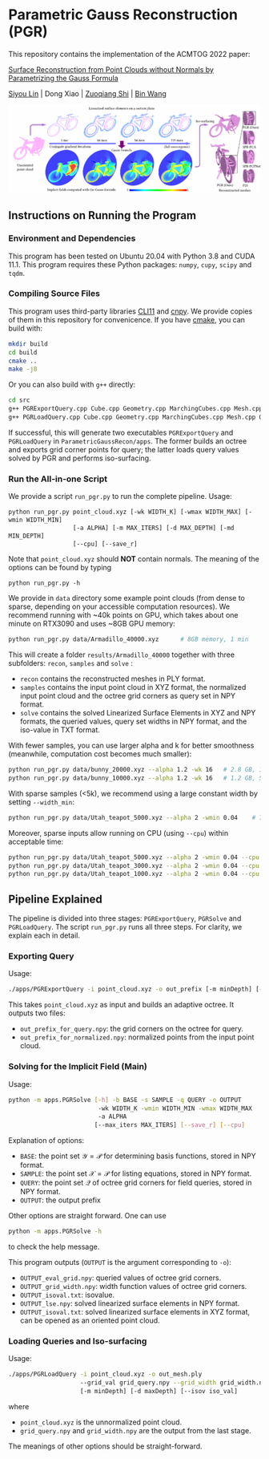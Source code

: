 # Parametric Gauss Reconstruction (PGR)
This repository contains the implementation of the ACMTOG 2022 paper:

[Surface Reconstruction from Point Clouds without Normals by Parametrizing the Gauss Formula](https://dl.acm.org/doi/10.1145/3554730)

[Siyou Lin](https://jsnln.github.io/) | Dong Xiao | [Zuoqiang Shi](https://shizqi.github.io/) | [Bin Wang](https://binwangthss.github.io/)

![](assets/pgr_teaser.png)

## Instructions on Running the Program

### Environment and Dependencies

This program has been tested on Ubuntu 20.04 with Python 3.8 and CUDA 11.1.  This program requires these Python packages: `numpy`, `cupy`, `scipy` and `tqdm`.

### Compiling Source Files

This program uses third-party libraries [CLI11](https://github.com/CLIUtils/CLI11) and [cnpy](https://github.com/rogersce/cnpy). We provide copies of them in this repository for convenicence. If you have [cmake](https://cmake.org/), you can build with:

```bash
mkdir build
cd build
cmake ..
make -j8
```

Or you can also build with `g++` directly:

```bash
cd src
g++ PGRExportQuery.cpp Cube.cpp Geometry.cpp MarchingCubes.cpp Mesh.cpp Octnode.cpp Octree.cpp ply.cpp plyfile.cpp cnpy/cnpy.cpp -ICLI11 -o ../apps/PGRExportQuery -lz -O2
g++ PGRLoadQuery.cpp Cube.cpp Geometry.cpp MarchingCubes.cpp Mesh.cpp Octnode.cpp Octree.cpp ply.cpp plyfile.cpp cnpy/cnpy.cpp -ICLI11 -o ../apps/PGRLoadQuery -lz -O2
```

If successful, this will generate two executables `PGRExportQuery` and `PGRLoadQuery` in `ParametricGaussRecon/apps`. The former builds an octree and exports grid corner points for query; the latter loads query values solved by PGR and performs iso-surfacing.

### Run the All-in-one Script

We provide a script `run_pgr.py` to run the complete pipeline. Usage:

```
python run_pgr.py point_cloud.xyz [-wk WIDTH_K] [-wmax WIDTH_MAX] [-wmin WIDTH_MIN]
                  [-a ALPHA] [-m MAX_ITERS] [-d MAX_DEPTH] [-md MIN_DEPTH]
                  [--cpu] [--save_r]
```

Note that `point_cloud.xyz` should __NOT__ contain normals. The meaning of the options can be found by typing

````
python run_pgr.py -h
````

We provide in `data` directory some example point clouds (from dense to sparse, depending on your accessible computation resources). We recommend running with ~40k points on GPU, which takes about one minute on RTX3090 and uses ~8GB GPU memory:

```bash
python run_pgr.py data/Armadillo_40000.xyz		# 8GB memory, 1 min
```

This will create a folder `results/Armadillo_40000` together with three subfolders: `recon`, `samples` and `solve` :

- `recon` contains the reconstructed meshes in PLY format.
- `samples` contains the input point cloud in XYZ format, the normalized input point cloud and the octree grid corners as query set in NPY format.
- `solve` contains the solved Linearized Surface Elements in XYZ and NPY formats, the queried values, query set widths in NPY format, and the iso-value in TXT format.

With fewer samples, you can use larger alpha and k for better smoothness (meanwhile, computation cost becomes much smaller):

```bash
python run_pgr.py data/bunny_20000.xyz --alpha 1.2 -wk 16	# 2.8 GB, 12 sec
python run_pgr.py data/bunny_10000.xyz --alpha 1.2 -wk 16	# 1.2 GB, 5 sec
```

With sparse samples (<5k), we recommend using a large constant width by setting `--width_min`:

```bash
python run_pgr.py data/Utah_teapot_5000.xyz --alpha 2 -wmin 0.04	# 700 MB, 1.7 sec
```

Moreover, sparse inputs allow running on CPU (using `--cpu`) within acceptable time:

```bash
python run_pgr.py data/Utah_teapot_5000.xyz --alpha 2 -wmin 0.04 --cpu	# 67 sec
python run_pgr.py data/Utah_teapot_3000.xyz --alpha 2 -wmin 0.04 --cpu	# 19 sec
python run_pgr.py data/Utah_teapot_1000.xyz --alpha 2 -wmin 0.04 --cpu	# 1.6 sec
```



## Pipeline Explained

The pipeline is divided into three stages: `PGRExportQuery`, `PGRSolve` and `PGRLoadQuery`. The script `run_pgr.py` runs all three steps. For clarity, we explain each in detail. 

### Exporting Query

Usage:

```bash
./apps/PGRExportQuery -i point_cloud.xyz -o out_prefix [-m minDepth] [-d maxDepth]
```

This takes `point_cloud.xyz` as input and builds an adaptive octree. It outputs two files:

- `out_prefix_for_query.npy`: the grid corners on the octree for query.
- `out_prefix_for_normalized.npy`: normalized points from the input point cloud.

### Solving for the Implicit Field (Main)

Usage:

```bash
python -m apps.PGRSolve [-h] -b BASE -s SAMPLE -q QUERY -o OUTPUT
						 -wk WIDTH_K -wmin WIDTH_MIN -wmax WIDTH_MAX
						 -a ALPHA
						[--max_iters MAX_ITERS] [--save_r] [--cpu]
```

Explanation of options:

- `BASE`: the point set $\mathcal{Y}=\mathcal{P}$ for determining basis functions, stored in NPY format.
- `SAMPLE`: the point set $\mathcal{X}=\mathcal{P}$ for listing equations, stored in NPY format.
- `QUERY`: the point set $\mathcal{Q}$ of octree grid corners for field queries, stored in NPY format.
- `OUTPUT`: the output prefix

Other options are straight forward. One can use

```bash
python -m apps.PGRSolve -h
```

to check the help message.

This program outputs (`OUTPUT` is the argument corresponding to `-o`):

- `OUTPUT_eval_grid.npy`: queried values of octree grid corners.
- `OUTPUT_grid_width.npy`: width function values of octree grid corners.
- `OUTPUT_isoval.txt`: isovalue.
- `OUTPUT_lse.npy`: solved linearized surface elements in NPY format.
- `OUTPUT_isoval.txt`: solved linearized surface elements in XYZ format, can be opened as an oriented point cloud.

### Loading Queries and Iso-surfacing

Usage:

```bash
./apps/PGRLoadQuery -i point_cloud.xyz -o out_mesh.ply
					--grid_val grid_query.npy --grid_width grid_width.npy
					[-m minDepth] [-d maxDepth] [--isov iso_val]
```

where

- `point_cloud.xyz` is the unnormalized point cloud.
- `grid_query.npy` and `grid_width.npy` are the output from the last stage.

The meanings of other options should be straight-forward.

